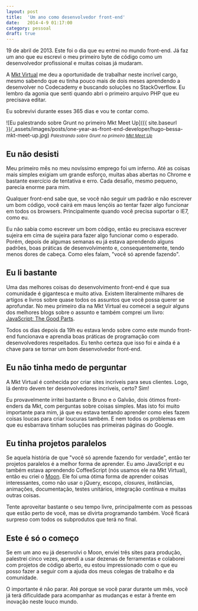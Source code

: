 ```yaml
---
layout: post
title:  'Um ano como desenvolvedor front-end'
date:   2014-4-9 01:17:00
category: pessoal
draft: true
---
```


19 de abril de 2013. Este foi o dia que eu entrei no mundo front-end. Já faz um ano que eu escrevi o meu primeiro byte de código como um desenvolvedor profissional e muitas coisas já mudaram.

A [Mkt Virtual](http://www.mktvirtual.com.br "Site da Mkt Virtual") me deu a oportunidade de trabalhar neste incrível cargo, mesmo sabendo que eu tinha pouco mais de dois meses aprendendo a desenvolver no Codecademy e buscando soluções no StackOverflow. Eu lembro da agonia que senti quando abri o primeiro arquivo PHP que eu precisava editar.

Eu sobrevivi durante esses 365 dias e vou te contar como.

<!--more-->

![Eu palestrando sobre Grunt no primeiro Mkt Meet Up]({{ site.baseurl }}/_assets/images/posts/one-year-as-front-end-developer/hugo-bessa-mkt-meet-up.jpg)
<small>*Palestrando sobre Grunt no primeiro [Mkt Meet Up](http://www.eventick.com.br/mkt-meet-up)*</small>

## Eu não desisti
Meu primeiro mês no meu novíssimo emprego foi um inferno. Até as coisas mais simples exigiam um grande esforço, muitas abas abertas no Chrome e bastante exercício de tentativa e erro. Cada desafio, mesmo pequeno, parecia enorme para mim.

Qualquer front-end sabe que, se você não seguir um padrão e não escrever um bom código, você cairá em maus lençóis ao tentar fazer algo funcionar em todos os browsers. Principalmente quando você precisa suportar o IE7, como eu.

Eu não sabia como escrever um bom código, então eu precisava escrever sujeira em cima de sujeira para fazer algo funcionar como o esperado. Porém, depois de algumas semanas eu já estava aprendendo alguns padrões, boas práticas de desenvolvimento e, consequentemente, tendo menos dores de cabeça. Como eles falam, "você só aprende fazendo".

## Eu li bastante
Uma das melhores coisas do desenvolvimento front-end é que sua comunidade é gigantesca e muito ativa. Existem literalmente milhares de artigos e livros sobre quase todos os assuntos que você possa querer se aprofundar. No meu primeiro dia na Mkt Virtual eu comecei a seguir alguns dos melhores blogs sobre o assunto e também comprei um livro: [JavaScript: The Good Parts](http://shop.oreilly.com/product/9780596517748.do).

Todos os dias depois da 19h eu estava lendo sobre como este mundo front-end funcionava e aprendia boas práticas de programação com desenvolvedores respeitados. Eu tenho certeza que isso foi e ainda é a chave para se tornar um bom desenvolvedor front-end.

## Eu não tinha medo de perguntar
A Mkt Virtual é conhecida por criar sites incríveis para seus clientes. Logo, lá dentro devem ter desenvolvedores incríveis, certo? Sim!

Eu provavelmente irritei bastante o Bruno e o Galvão, dois ótimos front-enders da Mkt, com perguntas sobre coisas simples. Mas isto foi muito importante para mim, já que eu estava tentando aprender como eles fazem coisas loucas para criar loucuras também. E nem todos os problemas em que eu esbarrava tinham soluções nas primeiras páginas do Google.

## Eu tinha projetos paralelos
Se aquela história de que "você só aprende fazendo for verdade", então ter projetos paralelos é a melhor forma de aprender. Eu amo JavaScript e eu também estava aprendendo CoffeeScript (nós usamos ele na Mkt Virtual), então eu criei o [Moon](https://github.com/hugobessaa/moon "Framework JavaScript Moon"). Ele foi uma ótima forma de aprender coisas interessantes, como não usar o jQuery, escopo, *closures*, instâncias, animações, documentação, testes unitários, integração contínua e muitas outras coisas.

Tente aproveitar bastante o seu tempo livre, principalmente com as pessoas que estão perto de você, mas se divirta programando também. Você ficará surpreso com todos os subprodutos que terá no final.

## Este é só o começo
Se em um ano eu já desenvolvi o Moon, enviei três sites para produção, palestrei cinco vezes, aprendi a usar dezenas de ferramentas e colaborei com projetos de código aberto, eu estou impressionado com o que eu posso fazer a seguir com a ajuda dos meus colegas de trabalho e da comunidade.

O importante é não parar. Até porque se você parar durante um mês, você já terá dificuldade para acompanhar as mudanças e estar à frente em inovação neste louco mundo.